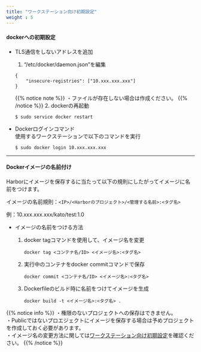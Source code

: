 ```yaml
---
title: "ワークステーション向け初期設定"
weight : 5
---
```


#### dockerへの初期設定

- TLS通信をしないアドレスを追加  
  1. “/etc/docker/daemon.json”を編集

  ```console
  {
      "insecure-registries": ["10.xxx.xxx.xxx"]
  }
  ```

  {{% notice note %}}
  ・ファイルが存在しない場合は作成ください。
  {{% /notice %}}
  2. dockerの再起動

  ```command
  $ sudo service docker restart
  ```

- Dockerログインコマンド  
  使用するワークステーションで以下のコマンドを実行

  ```command
  $ sudo docker login 10.xxx.xxx.xxx
  ```

---

#### Dockerイメージの名前付け

Harborにイメージを保存するに当たって以下の規則にしたがってイメージに名前をつけます。

 イメージの名前規則：`<IP>/<Harborのプロジェクト>/<管理する名前>:<タグ名>`
  
  例：10.xxx.xxx.xxx/kato/test:1.0

- イメージの名前をつける方法
  1. docker tagコマンドを使用して、イメージ名を変更
  
     ```command
     docker tag <コンテナ名/ID> <イメージ名>:<タグ名>
     ```
  
  2. 実行中のコンテナをdocker commitコマンドで保存
  
     ```command
     docker commit <コンテナ名/ID> <イメージ名>:<タグ名>
     ```

  3. Dockerfileのビルド時に名前をつけてイメージを生成

     ```command
     docker build -t <イメージ名>:<タグ名> .
     ```

{{% notice info %}}
・権限のないプロジェクトへの保存はできません。  
・Publicではないプロエジェクトにイメージを保存する場合は予めプロジェクトを作成しておく必要があります。  
・イメージ名の変更方法に関しては[ワークステーション向け初期設定](../children-5)を確認ください。
{{% /notice %}}
